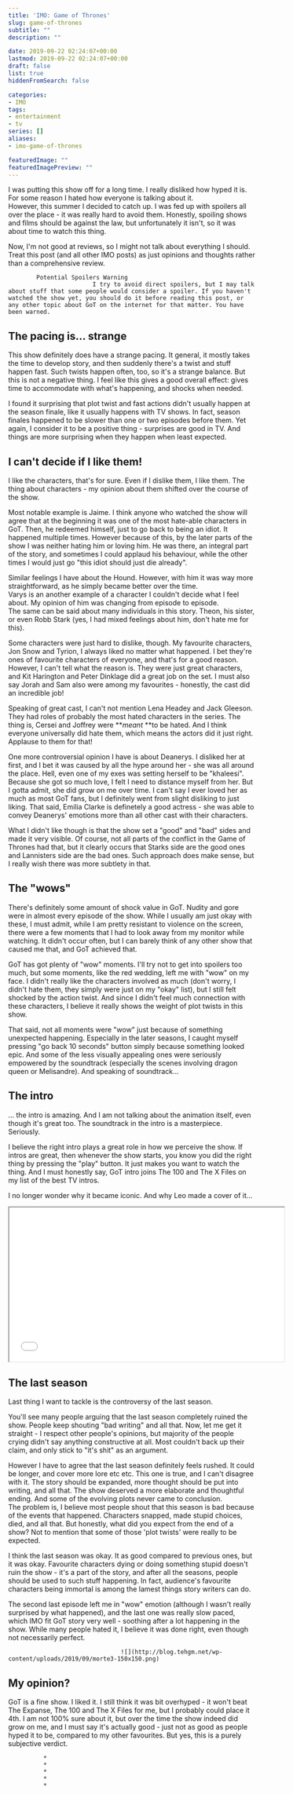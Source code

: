 ```yaml
---
title: 'IMO: Game of Thrones'
slug: game-of-thrones
subtitle: ""
description: ""

date: 2019-09-22 02:24:07+00:00
lastmod: 2019-09-22 02:24:07+00:00
draft: false
list: true
hiddenFromSearch: false

categories:
- IMO
tags:
- entertainment
- tv
series: []
aliases: 
- imo-game-of-thrones

featuredImage: ""
featuredImagePreview: ""
---
```



I was putting this show off for a long time. I really disliked how hyped it is. For some reason I hated how everyone is talking about it.  
However, this summer I decided to catch up. I was fed up with spoilers all over the place - it was really hard to avoid them. Honestly, spoiling shows and films should be against the law, but unfortunately it isn't, so it was about time to watch this thing.

Now, I'm not good at reviews, so I might not talk about everything I should. Treat this post (and all other IMO posts) as just opinions and thoughts rather than a comprehensive review.

<!--more-->

		
			Potential Spoilers Warning
							I try to avoid direct spoilers, but I may talk about stuff that some people would consider a spoiler. If you haven't watched the show yet, you should do it before reading this post, or any other topic about GoT on the internet for that matter. You have been warned.
		

## The pacing is... strange

This show definitely does have a strange pacing. It general, it mostly takes the time to develop story, and then suddenly there's a twist and stuff happen fast. Such twists happen often, too, so it's a strange balance. But this is not a negative thing. I feel like this gives a good overall effect: gives time to accommodate with what's happening, and shocks when needed.

I found it surprising that plot twist and fast actions didn't usually happen at the season finale, like it usually happens with TV shows. In fact, season finales happened to be slower than one or two episodes before them. Yet again, I consider it to be a positive thing - surprises are good in TV. And things are more surprising when they happen when least expected.

## I can't decide if I like them!

I like the characters, that's for sure. Even if I dislike them, I like them. The thing about characters - my opinion about them shifted over the course of the show.

Most notable example is Jaime. I think anyone who watched the show will agree that at the beginning it was one of the most hate-able characters in GoT. Then, he redeemed himself, just to go back to being an idiot. It happened multiple times. However because of this, by the later parts of the show I was neither hating him or loving him. He was there, an integral part of the story, and sometimes I could applaud his behaviour, while the other times I would just go "this idiot should just die already".

Similar feelings I have about the Hound. However, with him it was way more straightforward, as he simply became better over the time.  
Varys is an another example of a character I couldn't decide what I feel about. My opinion of him was changing from episode to episode.  
The same can be said about many individuals in this story. Theon, his sister, or even Robb Stark (yes, I had mixed feelings about him, don't hate me for this).

Some characters were just hard to dislike, though. My favourite characters, Jon Snow and Tyrion, I always liked no matter what happened. I bet they're ones of favourite characters of everyone, and that's for a good reason. However, I can't tell what the reason is. They were just great characters, and Kit Harington and Peter Dinklage did a great job on the set. I must also say Jorah and Sam also were among my favourites - honestly, the cast did an incredible job!

Speaking of great cast, I can't not mention Lena Headey and Jack Gleeson. They had roles of probably the most hated characters in the series. The thing is, Cersei and Joffrey were **_meant_ **to be hated. And I think everyone universally did hate them, which means the actors did it just right. Applause to them for that!

One more controversial opinion I have is about Deanerys. I disliked her at first, and I bet it was caused by all the hype around her - she was all around the place. Hell, even one of my exes was setting herself to be "khaleesi". Because she got so much love, I felt I need to distance myself from her. But I gotta admit, she did grow on me over time. I can't say I ever loved her as much as most GoT fans, but I definitely went from slight disliking to just liking. That said, Emilia Clarke is definetely a good actress - she was able to convey Deanerys' emotions more than all other cast with their characters.

What I didn't like though is that the show set a "good" and "bad" sides and made it very visible. Of course, not all parts of the conflict in the Game of Thrones had that, but it clearly occurs that Starks side are the good ones and Lannisters side are the bad ones. Such approach does make sense, but I really wish there was more subtlety in that.

## The "wows"

There's definitely some amount of shock value in GoT. Nudity and gore were in almost every episode of the show. While I usually am just okay with these, I must admit, while I am pretty resistant to violence on the screen, there were a few moments that I had to look away from my monitor while watching. It didn't occur often, but I can barely think of any other show that caused me that, and GoT achieved that.

GoT has got plenty of "wow" moments. I'll try not to get into spoilers too much, but some moments, like the red wedding, left me with "wow" on my face. I didn't really like the characters involved as much (don't worry, I didn't hate them, they simply were just on my "okay" list), but I still felt shocked by the action twist. And since I didn't feel much connection with these characters, I believe it really shows the weight of plot twists in this show.

That said, not all moments were "wow" just because of something unexpected happening. Especially in the later seasons, I caught myself pressing "go back 10 seconds" button simply because something looked epic. And some of the less visually appealing ones were seriously empowered by the soundtrack (especially the scenes involving dragon queen or Melisandre). And speaking of soundtrack...

## The intro

... the intro is amazing. And I am not talking about the animation itself, even though it's great too. The soundtrack in the intro is a masterpiece. Seriously.

I believe the right intro plays a great role in how we perceive the show. If intros are great, then whenever the show starts, you know you did the right thing by pressing the "play" button. It just makes you want to watch the thing. And I must honestly say, GoT intro joins The 100 and The X Files on my list of the best TV intros.

I no longer wonder why it became iconic. And why Leo made a cover of it...

<iframe src="//www.youtube.com/embed/6austQHyJQU" allowfullscreen="allowfullscreen" height="314" data-mce-fragment="1" width="560"></iframe>

## The last season

Last thing I want to tackle is the controversy of the last season.

You'll see many people arguing that the last season completely ruined the show. People keep shouting "bad writing" and all that. Now, let me get it straight - I respect other people's opinions, but majority of the people crying didn't say anything constructive at all. Most couldn't back up their claim, and only stick to "it's shit" as an argument.

However I have to agree that the last season definitely feels rushed. It could be longer, and cover more lore etc etc. This one is true, and I can't disagree with it. The story should be expanded, more thought should be put into writing, and all that. The show deserved a more elaborate and thoughtful ending. And some of the evolving plots never came to conclusion.  
The problem is, I believe most people shout that this season is bad because of the events that happened. Characters snapped, made stupid choices, died, and all that. But honestly, what did you expect from the end of a show? Not to mention that some of those 'plot twists' were really to be expected.

I think the last season was okay. It as good compared to previous ones, but it was okay. Favourite characters dying or doing something stupid doesn't ruin the show - it's a part of the story, and after all the seasons, people should be used to such stuff happening. In fact, audience's favourite characters being immortal is among the lamest things story writers can do.

The second last episode left me in "wow" emotion (although I wasn't really surprised by what happened), and the last one was really slow paced, which IMO fit GoT story very well - soothing after a lot happening in the show. While many people hated it, I believe it was done right, even though not necessarily perfect.

		
									![](http://blog.tehgm.net/wp-content/uploads/2019/09/morte3-150x150.png)

				

## My opinion?




GoT is a fine show. I liked it. I still think it was bit overhyped - it won't beat The Expanse, The 100 and The X Files for me, but I probably could place it 4th. I am not 100% sure about it, but over the time the show indeed did grow on me, and I must say it's actually good - just not as good as people hyped it to be, compared to my other favourites. But yes, this is a purely subjective verdict.


		


			  * 
			  * 
			  * 
			  * 
			  * 
		
